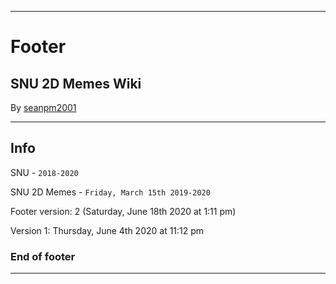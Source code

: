 
***

# Footer

## SNU 2D Memes Wiki

By [seanpm2001](https://github.com/seanpm2001/)

***

## Info

SNU - `2018-2020`

SNU 2D Memes - `Friday, March 15th 2019-2020`

Footer version: 2 (Saturday, June 18th 2020 at 1:11 pm)

Version 1: Thursday, June 4th 2020 at 11:12 pm

### End of footer

***
